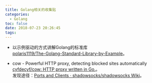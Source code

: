 ```yaml
---
title: Golang相关的收集贴
categories:
  - Golang
toc: false
date: 2018-07-23 20:26:45
tags:
---
```


* 以示例驱动的方式讲解Golang的标准库  
[polaris1119/The-Golang-Standard-Library-by-Example](https://github.com/polaris1119/The-Golang-Standard-Library-by-Example)。

* cow - Powerful HTTP proxy, detecting blocked sites automatically  
[cyfdecyf/cow: HTTP proxy written in Go.](https://github.com/cyfdecyf/cow)。  
发现途径：[Ports and Clients · shadowsocks/shadowsocks Wiki](https://github.com/shadowsocks/shadowsocks/wiki/Ports-and-Clients#related)。  
